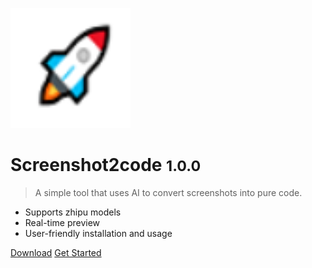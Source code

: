 ![logo](../icon/android-chrome-192x192.png)

# Screenshot2code <small>1.0.0</small>

> A simple tool that uses AI to convert screenshots into pure code.

- Supports zhipu models
- Real-time preview
- User-friendly installation and usage

[Download](https://github.com/LinyuJupiter/screenshot2code/releases)
[Get Started](/introduction/quickstart)